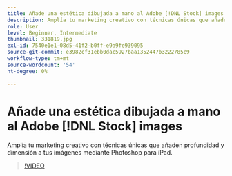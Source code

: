 ```yaml
---
title: Añade una estética dibujada a mano al Adobe [!DNL Stock] images
description: Amplía tu marketing creativo con técnicas únicas que añaden profundidad y dimensión a tus imágenes mediante Photoshop para iPad
role: User
level: Beginner, Intermediate
thumbnail: 331819.jpg
exl-id: 7540e1e1-08d5-41f2-b0ff-e9a9fe939095
source-git-commit: e3982cf31ebb0dac5927baa1352447b3222785c9
workflow-type: tm+mt
source-wordcount: '54'
ht-degree: 0%

---
```


# Añade una estética dibujada a mano al Adobe [!DNL Stock] images

Amplía tu marketing creativo con técnicas únicas que añaden profundidad y dimensión a tus imágenes mediante Photoshop para iPad.

>[!VIDEO](https://video.tv.adobe.com/v/331819?hidetitle=true)
